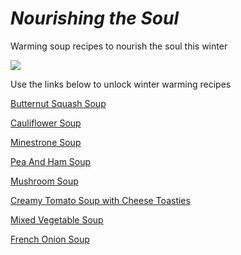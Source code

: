 # ***Nourishing the Soul***


Warming soup recipes to nourish the soul this winter


 

![](https://media.istockphoto.com/id/1349381997/photo/female-hands-with-bowl-of-pumpkin-soup.jpg?s=612x612&w=0&k=20&c=bX5Xq1LmySatCItpQEG_ntpl_VqH0R_F9HEKGjRyBnE=)

Use the links below to unlock winter warming recipes

[Butternut Squash Soup](https://ericalp2024.github.io/ButternutSquashSoup/)

[Cauliflower Soup](https://ericalp2024.github.io/CauliflowerSoup/)

[Minestrone Soup](https://ericalp2024.github.io/MinestroneSoup/)

[Pea And Ham Soup](https://ericalp2024.github.io/PeandHamSoup/)

[Mushroom Soup](https://ericalp2024.github.io/MushroomSoup/)

[Creamy Tomato Soup with Cheese Toasties](https://ericalp2024.github.io/TomatoSoupwithCheeseToasties/)

[Mixed Vegetable Soup](https://ericalp2024.github.io/MixedVegetableSoup/)

[French Onion Soup](https://ericalp2024.github.io/FrenchOnionSoup/)


